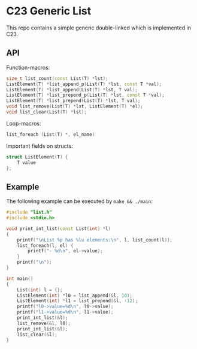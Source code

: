 # C23 Generic List

This repo contains a simple generic double-linked which is implemented in C23.

## API
Function-macros:
```C++
size_t list_count(const List(T) *lst);
ListElement(T) *list_append_p(List(T) *lst, const T *val);
ListElement(T) *list_append(List(T) *lst, T val);
ListElement(T) *list_prepend_p(List(T) *lst, const T *val);
ListElement(T) *list_prepend(List(T) *lst, T val);
void list_remove(List(T) *lst, ListElement(T) *el);
void list_clear(List(T) *lst);
```

Loop-macros:
```C++
list_foreach (List(T) *, el_name)
```

Important fields on structs:
```C++
struct ListElement(T) {
    T value
};
```

## Example

The following example can be executed by `make && ./main`:

```C++
#include "list.h"
#include <stdio.h>

void print_int_list(const List(int) *l)
{
    printf("\nList %p has %lu elements:\n", l, list_count(l));
    list_foreach(l, el) {
        printf("- %d\n", el->value);
    }
    printf("\n");
}

int main()
{
    List(int) l = {};
    ListElement(int) *l0 = list_append(&l, 10);
    ListElement(int) *l1 = list_prepend(&l, -12);
    printf("l0->value=%d\n", l0->value);
    printf("l1->value=%d\n", l1->value);
    print_int_list(&l);
    list_remove(&l, l0);
    print_int_list(&l);
    list_clear(&l);
}
```

